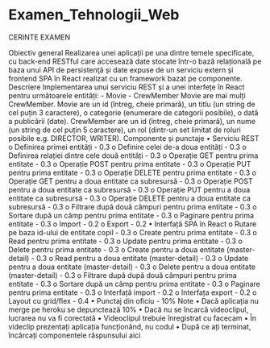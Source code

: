 # Examen_Tehnologii_Web

CERINTE EXAMEN 

Obiectiv general
Realizarea unei aplicații pe una dintre temele specificate, cu back-end RESTful care accesează date stocate într-o bază relațională pe baza unui API de persistenţă și date expuse de un serviciu extern și frontend SPA în React realizat cu un framework bazat pe componente.
Descriere
Implementarea unui serviciu REST și a unei interfețe în React pentru următoarele entități: - Movie - CrewMember
Movie are mai mulți CrewMember. Movie are un id (întreg, cheie primară), un titlu (un string de cel puțin 3 caractere), o categorie (enumerare de categorii posibile), o dată a publicării (date). CrewMember are un id (întreg, cheie primară), un nume (un string de cel puțin 5 caractere), un rol (dintr-un set limitat de roluri posibile e.g. DIRECTOR, WRITER).
Componente și punctaje
•	Serviciu REST
o	Definirea primei entități - 0.3
o	Definire celei de-a doua entități - 0.3
o	Definirea relației dintre cele două entități - 0.3
o	Operație GET pentru prima entitate - 0.3
o	Operație POST pentru prima entitate - 0.3
o	Operație PUT pentru prima entitate - 0.3
o	Operație DELETE pentru prima entitate - 0.3
o	Operație GET pentru a doua entitate ca subresursă - 0.3
o	Operație POST pentru a doua entitate ca subresursă - 0.3
o	Operație PUT pentru a doua entitate ca subresursă - 0.3
o	Operație DELETE pentru a doua entitate ca subresursă - 0.3
o	Filtrare după două câmpuri pentru prima entitate - 0.3
o	Sortare după un câmp pentru prima entitate - 0.3
o	Paginare pentru prima entitate - 0.3
o	Import - 0.2
o	Export - 0.2
•	Interfață SPA în React
o	Rutare pe baza id-ului de entitate copil - 0.3
o	Create pentru prima entitate - 0.3
o	Read pentru prima entitate - 0.3
o	Update pentru prima entitate - 0.3
o	Delete pentru prima entitate - 0.3
o	Create pentru a doua entitate (master-detail) - 0.3
o	Read pentru a doua entitate (master-detail) - 0.3
o	Update pentru a doua entitate (master-detail) - 0.3
o	Delete pentru a doua entitate (master-detail) - 0.3
o	Filtrare după după două câmpuri pentru prima entitate - 0.3
o	Sortare după un câmp pentru prima entitate - 0.3
o	Paginare pentru prima entitate - 0.3
o	Interfață import - 0.2
o	Interfața export - 0.2
o	Layout cu grid/flex - 0.4
•	Punctaj din oficiu - 10%
Note
•	Dacă aplicația nu merge pe heroku se depunctează 10%
•	Dacă nu se încarcă videoclipul, lucrarea nu va fi corectată
•	Videoclipul trebuie înregistrat cu facecam
•	În videclip prezentați aplicația funcționând, nu codul
•	După ce ați terminat, încărcați componentele răspunsului aici

